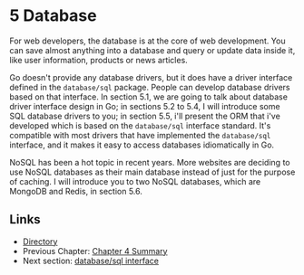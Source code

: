 # 5 Database

For web developers, the database is at the core of web development. You can save almost anything into a database and query or update data inside it, like user information, products or news articles.

Go doesn't provide any database drivers, but it does have a driver interface defined in the `database/sql` package. People can develop database drivers based on that interface. In section 5.1, we are going to talk about database driver interface design in Go; in sections 5.2 to 5.4, I will introduce some SQL database drivers to you; in section 5.5, i'll present the ORM that i've developed which is based on the `database/sql` interface standard. It's compatible with most drivers that have implemented the `database/sql` interface, and it makes it easy to access databases idiomatically in Go.

NoSQL has been a hot topic in recent years. More websites are deciding to use NoSQL databases as their main database instead of just for the purpose of caching. I will introduce you to two NoSQL databases, which are MongoDB and Redis, in section 5.6.

## Links

* [Directory](https://github.com/boekan/build-web-application-with-golang/tree/5d43949b09c6a2cf35b87903aba06669a01a6f35/en/eBook/preface.md)
* Previous Chapter: [Chapter 4 Summary](https://github.com/boekan/build-web-application-with-golang/tree/5d43949b09c6a2cf35b87903aba06669a01a6f35/en/eBook/04.6.md)
* Next section: [database/sql interface](https://github.com/boekan/build-web-application-with-golang/tree/5d43949b09c6a2cf35b87903aba06669a01a6f35/en/eBook/05.1.md)

